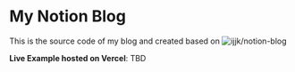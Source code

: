 # My Notion Blog

This is the source code of my blog and created based on ![ijjk/notion-blog](https://github.com/ijjk/notion-blog)

**Live Example hosted on Vercel**: TBD
